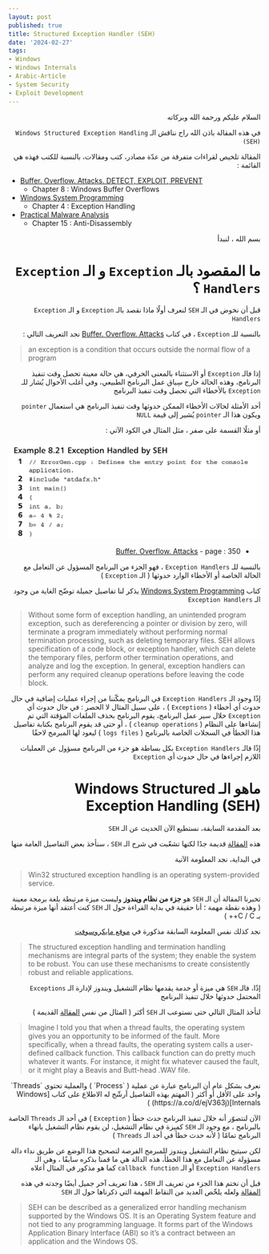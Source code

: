 ```yaml
---
layout: post
published: true
title: Structured Exception Handler (SEH)
date: '2024-02-27'
tags:
- Windows
- Windows Internals
- Arabic-Article
- System Security
- Exploit Development
---
```



<div dir="rtl" markdown="1">

السلام عليكم ورحمة الله وبركاته 

في هذه المقالة باذن الله راح نناقش الـ `Windows Structured Exception Handling (SEH)` 

المقالة تلخيص لقراءات متفرقة من عدّة مصادر، كتب ومقالات، بالنسبة للكتب فهذه هي القائمة : 

</div> 

- [Buffer. Overflow. Attacks. DETECT, EXPLOIT, PREVENT](https://a.co/d/fTPXdb6)
  - Chapter 8 : Windows Buffer Overflows
- [Windows System Programming](https://a.co/d/7loSby9)
  - Chapter 4 : Exception Handling
- [Practical Malware Analysis](https://a.co/d/aeXQFn7)
  - Chapter 15 : Anti-Disassembly   


<div dir="rtl" markdown="1">
بسم الله ، لنبدأ 

# ما المقصود بالـ `Exception` و الـ `Exception Handlers` ؟ 
قبل أن نخوض في الـ `SEH` لنعرف أولًا ماذا نقصد بالـ `Exception` و الـ `Exception Handlers`


بالنسبة للـ `Exception`  ، في كتاب [Buffer. Overflow. Attacks](https://a.co/d/fTPXdb6) نجد التعريف التالي :

</div>

>  an exception is a condition that occurs outside the normal flow of a program


<div dir="rtl" markdown="1">

إذا فالـ `Exception` أو الاستثناء بالمعنى الحرفي، هي حالة معينة تحصل وقت تنفيذ البرنامج، وهذه الحالة خارج سِياق عمل البرنامج الطبيعي، وفي أغلب الأحوال يُشار للـ `Exception` بالأخطاء التي تحصل وقت تنفيذ البرنامج 

أحد الأمثلة لحالات الأخطاء الممكن حدوثها وقت تنفيذ البرنامج هي استعمال `pointer` ويكون هذا الـ `pointer` يُشير إلى قيمة `NULL` 

أو مثلًا القسمة على صفر ، مثل المثال في الكود الآتي : 

![1](https://raw.githubusercontent.com/0xb1tByte/0xb1tbyte.github.io/master/assets/media/SEH/1.png)
*  [Buffer. Overflow. Attacks](https://a.co/d/fTPXdb6) - page : 350

بالنسبة للـ `Exception Handlers` ، فهو الجزء من البرنامج المسؤول عن التعامل مع الحالة الخاصة أو الأخطاء الوارد حدوثها ( الـ `Exception` )

كتاب [Windows System Programming](https://a.co/d/7loSby9) يذكر لنا تفاصيل جميلة توضّح الغاية من وجود الـ `Exception Handlers`
</div>

> Without some form of exception handling, an unintended program exception, such as dereferencing a pointer or division by zero, will terminate a program immediately without performing normal termination processing, such as deleting temporary files. SEH allows specification of a code block, or exception handler, which can delete the temporary files, perform other termination operations, and analyze and log the exception. In general, exception handlers can perform any required cleanup operations before leaving the code block.

<div dir="rtl" markdown="1">

إذًا وجود الـ `Exception Handlers` في البرنامج يمكّننا من إجراء عمليات إضافية في حال حدوث أي أخطاء ( `Exceptions` ) ، على سبيل المثال لا الحصر : في حال حدوث أي `Exception` خلال سير عمل البرنامج، يقوم البرنامج بحذف الملفات المؤقتة التي تم إنشاءها على النظام ( `cleanup operations` ) ، أو حتى قد يقوم البرنامج بكتابة تفاصيل هذا الخطأ في السجلات الخاصة بالبرنامج ( `logs files` ) ليعود لها المبرمج لاحقًا

إذًا فالـ `Exception Handlers` بكل بساطة هو جزء من البرنامج مسؤول عن العمليات اللازم إجراءها في حال حدوث أي `Exception`

# ماهو الـ Windows Structured Exception Handling (SEH)

بعد المقدمة السابقة، نستطيع الآن الحديث عن الـ `SEH` 

هذه [المقالة](http://bytepointer.com/resources/pietrek_crash_course_depths_of_win32_seh.htm) قديمة جدًا لكنها تشعّبت في شرح الـ `SEH`  ، سنأخذ بعض التفاصيل العامة منها 

في البداية، نجد المعلومة الآتية

</div>

> Win32 structured exception handling is an operating system-provided service.


<div dir="rtl" markdown="1">

تخبرنا المقالة أن الـ `SEH` هو **جزء من نظام ويندوز** وليست ميزة مرتبطة بلغة برمجة معينة ( وهذه نقطة مهمة ؛ أنا حقيقة في بداية القراءة حول الـ `SEH` كنت أعتقد أنها ميزة مرتبطة بـ C / C++ ) 

نجد كذلك نفس المعلومة السابقة مذكورة في [موقع مايكروسوفت](https://learn.microsoft.com/en-us/windows/win32/debug/about-structured-exception-handling)

</div>

> The structured exception handling and termination handling mechanisms are integral parts of the system; they enable the system to be robust. You can use these mechanisms to create consistently robust and reliable applications.


<div dir="rtl" markdown="1"> 

إذًا، فالـ `SEH` هي ميزة أو خدمة يقدمها نظام التشغيل ويندوز لإدارة الـ `Exceptions` المحتمل حدوثها خلال تنفيذ البرنامج 

لنأخذ المثال التالي حتى نستوعب الـ `SEH` أكثر ( المثال من نفس [المقالة](http://bytepointer.com/resources/pietrek_crash_course_depths_of_win32_seh.htm) القديمة )
</div>

> Imagine I told you that when a thread faults, the operating system gives you an opportunity to be informed of the fault. More specifically, when a thread faults, the operating system calls a user-defined callback function. This callback function can do pretty much whatever it wants. For instance, it might fix whatever caused the fault, or it might play a Beavis and Butt-head .WAV file.

<div dir="rtl" markdown="1"> 
نعرف بشكل عام أن البرنامج عبارة عن عملية ( `Process` ) والعملية تحتوي `Threads` واحد على الأقل أو أكثر ( المهتم بهذه التفاصيل أرشّح له الاطلاع على كتاب [Windows Internals](https://a.co/d/ejV363j) ) 

الآن لنتصوّر أنه خلال تنفيذ البرنامج حدث خطأ ( `Exception` ) في أحد الـ `Threads` الخاصة بالبرنامج ، مع وجود الـ `SEH` كميزة في نظام التشغيل، لن يقوم نظام التشغيل بانهاء البرنامج تمامًا ( لأنه حدث خطأ في أحد الـ `Threads` ) 

لكن سيتيح نظام التشغيل ويندوز للمبرمج الفرصة لتصحيح هذا الوضع عن طريق نداء دالة مسؤولة عن التعامل مع هذا الخطأ، هذه الدالة هي ما قمنا بذكره سابقًا ، وهي الـ `Exception Handlers` أو الـ `callback function` كما هو مذكور في المثال أعلاه

قبل أن نختم هذا الجزء من تعريف الـ `SEH` ، هذا تعريف آخر جميل أيضًا وجدته في هذه [المقالة](https://limbioliong.wordpress.com/2022/01/09/understanding-windows-structured-exception-handling-part-1/) ولعله يلخّص العديد من النقاط المهمة التي ذكرناها حول الـ `SEH` 

</div>

> SEH can be described as a generalized error handling mechanism supported by the Windows OS. It is an Operating System feature and not tied to any programming language. It forms part of the Windows Application Binary Interface (ABI) so it’s a contract between an application and the Windows OS.
